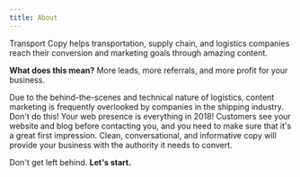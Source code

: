 ```yaml
---
title: About
---
```

Transport Copy helps transportation, supply chain, and logistics companies reach their conversion and marketing goals through amazing content.

**What does this mean?** More leads, more referrals, and more profit for your business.

Due to the behind-the-scenes and technical nature of logistics, content marketing is frequently overlooked by companies in the shipping industry. Don't do this! Your web presence is everything in 2018! Customers see your website and blog before contacting you, and you need to make sure that it's a great first impression. Clean, conversational, and informative copy will provide your business with the authority it needs to convert.

Don't get left behind. **Let's start.**
